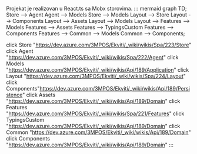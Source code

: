 Projekat je realizovan u React.ts sa Mobx storovima.
::: mermaid
 graph TD;
 Store --> Agent
 Agent --> Models 
 Store --> Models
 Layout --> Store
 Layout --> Components
 Layout --> Assets
 Layout --> Models
 Layout --> Features --> Models
 Features --> Assets
 Features --> TypingsCustom
 Features --> Components
 Features --> Common --> Models
 Common --> Components;

click Store "https://dev.azure.com/3MPOS/Ekviti/_wiki/wikis/Spa/223/Store"
click Agent "https://dev.azure.com/3MPOS/Ekviti/_wiki/wikis/Spa/222/Agent"
click Models "https://dev.azure.com/3MPOS/Ekviti/_wiki/wikis/Api/189/Application"
click Layout "https://dev.azure.com/3MPOS/Ekviti/_wiki/wikis/Spa/224/Layout"
click Components"https://dev.azure.com/3MPOS/Ekviti/_wiki/wikis/Api/189/Persistence"
click Assets "https://dev.azure.com/3MPOS/Ekviti/_wiki/wikis/Api/189/Domain"
click Features "https://dev.azure.com/3MPOS/Ekviti/_wiki/wikis/Spa/221/Features"
click TypingsCustom "https://dev.azure.com/3MPOS/Ekviti/_wiki/wikis/Api/189/Domain"
click Common "https://dev.azure.com/3MPOS/Ekviti/_wiki/wikis/Api/189/Domain"
click Components "https://dev.azure.com/3MPOS/Ekviti/_wiki/wikis/Api/189/Domain"
:::


